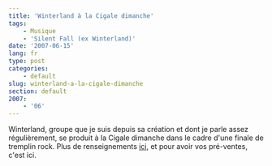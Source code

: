 ```yaml
---
title: 'Winterland à la Cigale dimanche'
tags:
    - Musique
    - 'Silent Fall (ex Winterland)'
date: '2007-06-15'
lang: fr
type: post
categories:
    - default
slug: winterland-a-la-cigale-dimanche
section: default
2007:
    - '06'
---
```


Winterland, groupe que je suis depuis sa création et dont je parle assez régulièrement, se produit à la Cigale dimanche dans le cadre d'une finale de tremplin rock. Plus de renseignements [ici](http://www.winterland.fr), et pour avoir vos pré-ventes, c'est ici.